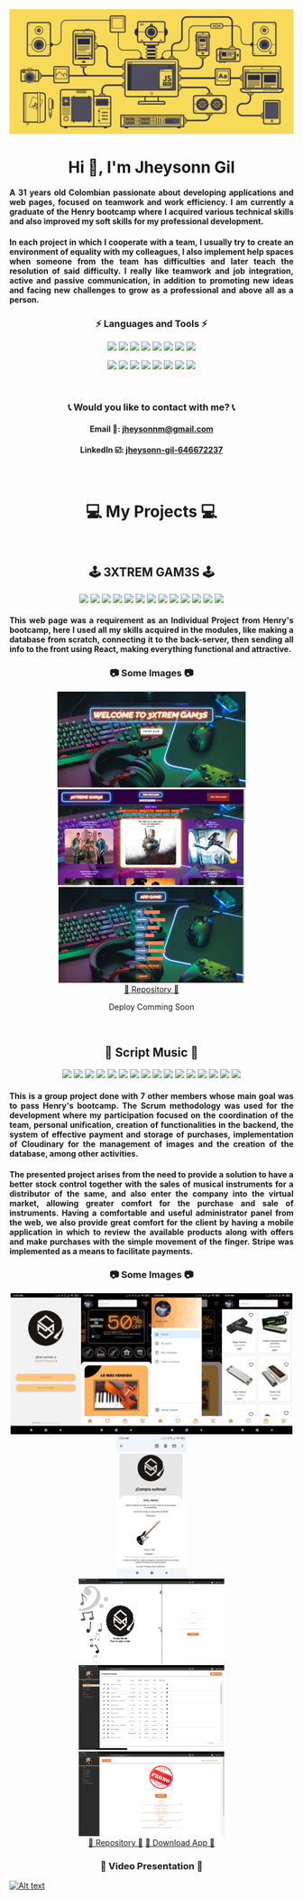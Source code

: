 <img src='./src/JS-by-SoyHorizonte.gif'>

<h1 align="center">Hi 👋, I'm Jheysonn Gil</h1>

<h4 align="justify">A 31 years old Colombian passionate about developing applications and web pages, focused on teamwork and work efficiency. I am currently a graduate of the Henry bootcamp where I acquired various technical skills and also improved my soft skills for my professional development.</h4>
<h4 align="justify">In each project in which I cooperate with a team, I usually try to create an environment of equality with my colleagues, I also implement help spaces when someone from the team has difficulties and later teach the resolution of said difficulty. I really like teamwork and job integration, active and passive communication, in addition to promoting new ideas and facing new challenges to grow as a professional and above all as a person.</h4>

<h3 align="center">⚡ Languages and Tools ⚡</h3>
<p align="center">
  <img src ="https://img.shields.io/badge/-JavaScript-eed718?style=flat&logo=javascript&logoColor=ffffff">
  <img src ='https://img.shields.io/badge/-VS%20Code-blue?logo=visualstudio'>
  <img src ="https://img.shields.io/badge/-HTML5-E34F26?style=flat&logo=html5&logoColor=white">
  <img src ="https://img.shields.io/badge/-CSS3-1572B6?style=flat&logo=css3&logoColor=white">
  <img src ="https://img.shields.io/badge/-React-000000?style=flat&logo=react&logoColor=00c8ff">
  <img src ="https://img.shields.io/badge/-Redux-764ABC?style=flat&logo=redux&logoColor=white">
  <img src ="https://img.shields.io/badge/-Bootstrap-563D7C?style=flat&logo=bootstrap&logoColor=white ">
  <img src ="https://img.shields.io/badge/-Express.js-787878?style=flat">
</p>  
<p align="center">
  <img src ="https://img.shields.io/badge/-Node.js-3C873A?style=flat&logo=Node.js&logoColor=white">
  <img src ="https://img.shields.io/badge/-PostgreSQL-31648C?style=flat&logo=postgresql&logoColor=FFFFFF">
  <img src ="https://img.shields.io/badge/-Sequelize-399AF3?style=flat&logo=sequelize&logoColor=FFFFFF">
  <img src ='https://img.shields.io/badge/-Github-000?logo=github'>
  <img src ='https://img.shields.io/badge/-Git-orange?logo=git&logoColor=ffffff'>
  <img src ='https://img.shields.io/badge/-Mongoose-EA0D0D?logo=mongoose'>
  <img src ='https://img.shields.io/badge/-MongoDB-11A513?logo=mongodb&logoColor=FFF'>
  <img src ='https://img.shields.io/badge/-Vercel-1E1B1D?logo=vercel'>
</p>

<br/>

<h3 align="center">📞 Would you like to contact with me? 📞</h3>
<h4 align="center">Email 📧: <a href="mailto:jheysonnm@gmail.com">jheysonnm@gmail.com</a></h4>
<h4 align="center">LinkedIn ☑️: <a href='https://www.linkedin.com/in/jheysonn-gil-646672237/' target='_blank'>jheysonn-gil-646672237</a></h4>

<br/>

<h1 align="center">💻 My Projects 💻</h1>

<br>

<h2 align="center">🕹 3XTREM GAM3S 🕹</h2>

<p align="center">
  <img src ="https://img.shields.io/badge/-JavaScript-eed718?style=flat&logo=javascript&logoColor=ffffff">
  <img src ='https://img.shields.io/badge/-VS%20Code-blue?logo=visualstudio'>
  <img src ="https://img.shields.io/badge/-HTML5-E34F26?style=flat&logo=html5&logoColor=white">
  <img src ="https://img.shields.io/badge/-CSS3-1572B6?style=flat&logo=css3&logoColor=white">
  <img src ="https://img.shields.io/badge/-React-000000?style=flat&logo=react&logoColor=00c8ff">
  <img src ="https://img.shields.io/badge/-Redux-764ABC?style=flat&logo=redux&logoColor=white">
  <img src ="https://img.shields.io/badge/-Bootstrap-563D7C?style=flat&logo=bootstrap&logoColor=white ">
  <img src ="https://img.shields.io/badge/-Express.js-787878?style=flat">
  <img src ="https://img.shields.io/badge/-Node.js-3C873A?style=flat&logo=Node.js&logoColor=white">
  <img src ="https://img.shields.io/badge/-PostgreSQL-31648C?style=flat&logo=postgresql&logoColor=FFFFFF">
  <img src ="https://img.shields.io/badge/-Sequelize-399AF3?style=flat&logo=sequelize&logoColor=FFFFFF">
  <img src ='https://img.shields.io/badge/-Github-000?logo=github'>
  <img src ='https://img.shields.io/badge/-Git-orange?logo=git&logoColor=ffffff'>  
</p>

<h4 align="justify">This web page was a requirement as an Individual Project from Henry's bootcamp, here I used all my skills acquired in the modules, like making a database from scratch, connecting it to the back-server, then sending all info to the front using React, making everything functional and attractive.</h4>

<h3 align="center">📷 Some Images 📷</h3>

<div align="center">
<img src='./src/Screenshot_1.png' height="170px"><img src='./src/Screenshot_2.png' height="170px"><img src='./src/Screenshot_3.png' height="170px">
</div>

<div align="center">
<a href='https://github.com/rennemetter/PI-Videogames'>📔 Repository 📔</a> <p>Deploy Comming Soon</p>
</div>

<br>

<h2 align="center">🎻 Script Music 🎻</h2>

<p align="center">
  <img src ="https://img.shields.io/badge/-JavaScript-eed718?style=flat&logo=javascript&logoColor=ffffff">
  <img src ='https://img.shields.io/badge/-VS%20Code-blue?logo=visualstudio'>
  <img src ="https://img.shields.io/badge/-HTML5-E34F26?style=flat&logo=html5&logoColor=white">
  <img src ="https://img.shields.io/badge/-CSS3-1572B6?style=flat&logo=css3&logoColor=white">
  <img src ="https://img.shields.io/badge/-React-000000?style=flat&logo=react&logoColor=00c8ff">
  <img src ="https://img.shields.io/badge/-Redux-764ABC?style=flat&logo=redux&logoColor=white">
  <img src ="https://img.shields.io/badge/-Bootstrap-563D7C?style=flat&logo=bootstrap&logoColor=white ">
  <img src ="https://img.shields.io/badge/-Express.js-787878?style=flat">
  <img src ="https://img.shields.io/badge/-Node.js-3C873A?style=flat&logo=Node.js&logoColor=white">
  <img src ="https://img.shields.io/badge/-PostgreSQL-31648C?style=flat&logo=postgresql&logoColor=FFFFFF">
  <img src ="https://img.shields.io/badge/-Sequelize-399AF3?style=flat&logo=sequelize&logoColor=FFFFFF">
  <img src ='https://img.shields.io/badge/-Github-000?logo=github'>
  <img src ='https://img.shields.io/badge/-Git-orange?logo=git&logoColor=ffffff'>
  <img src ='https://img.shields.io/badge/-Mongoose-EA0D0D?logo=mongoose'>
  <img src ='https://img.shields.io/badge/-MongoDB-11A513?logo=mongodb&logoColor=FFF'>
  <img src ='https://img.shields.io/badge/-Vercel-1E1B1D?logo=vercel'>
</p>

<h4 align="justify">This is a group project done with 7 other members whose main goal was to pass Henry's bootcamp. The Scrum methodology was used for the development where my participation focused on the coordination of the team, personal unification, creation of functionalities in the backend, the system of effective payment and storage of purchases, implementation of Cloudinary for the management of images and the creation of the database, among other activities.</h4>

<h4 align="justify">The presented project arises from the need to provide a solution to have a better stock control together with the sales of musical instruments for a distributor of the same, and also enter the company into the virtual market, allowing greater comfort for the purchase and sale of instruments. Having a comfortable and useful administrator panel from the web, we also provide great comfort for the client by having a mobile application in which to review the available products along with offers and make purchases with the simple movement of the finger. Stripe was implemented as a means to facilitate payments.</h4>

<h3 align="center">📷 Some Images 📷</h3>

<div align="center">
<img src='./src/Welcome-page.jpeg' height=250px><img src='./src/home_page.jpeg' height=250px><img src='./src/user_drawer.jpeg' height=250px><img src='./src/filter_aplied.jpeg' height=250px><img src='./src/succesfull.jpeg' height=250px>
</div>

<div align="center">
<img src='./src/Main_Page.png' height=150px><img src='./src/product_list.png' height=150px><img src='./src/promo_creation.png' height=150px>
</div>

<div align="center">
<a href='https://github.com/rennemetter/ScriptMusic'>📔 Repository 📔</a> <a href='https://mega.nz/file/55A1kLpB#qRea9x096wFu1YwWxxHtmXYUK0-0ZwYgGgCTxb3fYwg'>📲 Download App 📲</a>
</div>

<h3 align="center">🎥 Video Presentation 🎥</h3>

[![Alt text](https://res.cloudinary.com/dzonjuriq/image/upload/v1659502020/script_music_img/ScriptMusic_bpzk0i.png)](https://youtu.be/Og1z6ShsgMQ)

<!--
**rennemetter/rennemetter** is a ✨ _special_ ✨ repository because its `README.md` (this file) appears on your GitHub profile.

Here are some ideas to get you started:

- 🔭 I’m currently working on ...
- 🌱 I’m currently learning ...
- 👯 I’m looking to collaborate on ...
- 🤔 I’m looking for help with ...
- 💬 Ask me about ...
- 📫 How to reach me: ...
- 😄 Pronouns: ...
- ⚡ Fun fact: ...
-->
